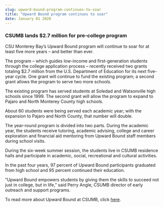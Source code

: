 ```yaml
---
slug: upward-bound-program-continues-to-soar
title: "Upward Bound program continues to soar"
date: January 01 2020
---
```


<h3>CSUMB lands $2.7 million for pre-college program</h3><p>CSU Monterey Bay’s Upward Bound program will continue to soar for at least five more years – and better than ever.
</p><p>The program – which guides low-income and first-generation students through the college application process – recently received two grants totaling $2.7 million from the U.S. Department of Education for its next five-year cycle. One grant will continue to fund the existing program; a second grant allows the program to serve two more schools.
</p><p>The existing program has served students at Soledad and Watsonville high schools since 1999. The second grant will allow the program to expand to Pajaro and North Monterey County high schools.
</p><p>About 60 students were being served each academic year; with the expansion to Pajaro and North County, that number will double.
</p><p>The year-round program is divided into two parts. During the academic year, the students receive tutoring, academic advising, college and career exploration and financial aid mentoring from Upward Bound staff members during school visits.
</p><p>During the six-week summer session, the students live in CSUMB residence halls and participate in academic, social, recreational and cultural activities.
</p><p>In the past four years, 97 percent of Upward Bound participants graduated from high school and 95 percent continued their education.
</p><p>“Upward Bound empowers students by giving them the skills to succeed not just in college, but in life,” said Perry Angle, CSUMB director of early outreach and support programs.
</p><p>To read more about Upward Bound at CSUMB, click <a href="http://eosp.csumb.edu/upward-bound">here</a>.
</p>
